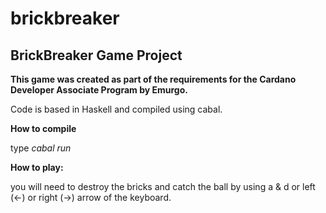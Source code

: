 # brickbreaker
## BrickBreaker Game Project

**This game was created as part of the requirements for the Cardano Developer Associate Program by Emurgo.**

Code is based in Haskell and compiled using cabal.


**How to compile**

type *cabal run*

**How to play:**

you will need to destroy the bricks and catch the ball by using a & d or left (<-) or right (->) arrow of the keyboard.

